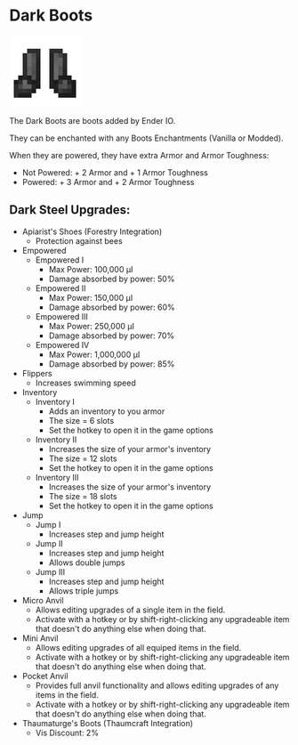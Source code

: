 # Dark Boots
![](renders/dark_steel_boots.png)

The Dark Boots are boots added by Ender IO.

They can be enchanted with any Boots Enchantments (Vanilla or Modded).

When they are powered, they have extra Armor and Armor Toughness:

* Not Powered: + 2 Armor and + 1 Armor Toughness
* Powered: + 3 Armor and + 2 Armor Toughness

## Dark Steel Upgrades:
* Apiarist's Shoes (Forestry Integration)
  - Protection against bees
* Empowered
  - Empowered I
    * Max Power: 100,000 µI
    * Damage absorbed by power: 50%
  - Empowered II
    * Max Power: 150,000 µI
    * Damage absorbed by power: 60%
  - Empowered III
    * Max Power: 250,000 µI
    * Damage absorbed by power: 70%
  - Empowered IV
    * Max Power: 1,000,000 µI
    * Damage absorbed by power: 85%
* Flippers
  - Increases swimming speed
* Inventory
  - Inventory I
    * Adds an inventory to you armor
    * The size = 6 slots
    * Set the hotkey to open it in the game options
  - Inventory II
    * Increases the size of your armor's inventory
    * The size = 12 slots
    * Set the hotkey to open it in the game options
  - Inventory III
    * Increases the size of your armor's inventory
    * The size = 18 slots
    * Set the hotkey to open it in the game options
* Jump
  - Jump I
    * Increases step and jump height
  - Jump II
    * Increases step and jump height
    * Allows double jumps
  - Jump III
    * Increases step and jump height
    * Allows triple jumps
* Micro Anvil
  - Allows editing upgrades of a single item in the field.
  - Activate with a hotkey or by shift-right-clicking any upgradeable item that doesn't do anything else when doing that.
* Mini Anvil
  - Allows editing upgrades of all equiped items in the field.
  - Activate with a hotkey or by shift-right-clicking any upgradeable item that doesn't do anything else when doing that.
* Pocket Anvil
  - Provides full anvil functionality and allows editing upgrades of any items in the field.
  - Activate with a hotkey or by shift-right-clicking any upgradeable item that doesn't do anything else when doing that.
* Thaumaturge's Boots (Thaumcraft Integration)
  - Vis Discount: 2%
